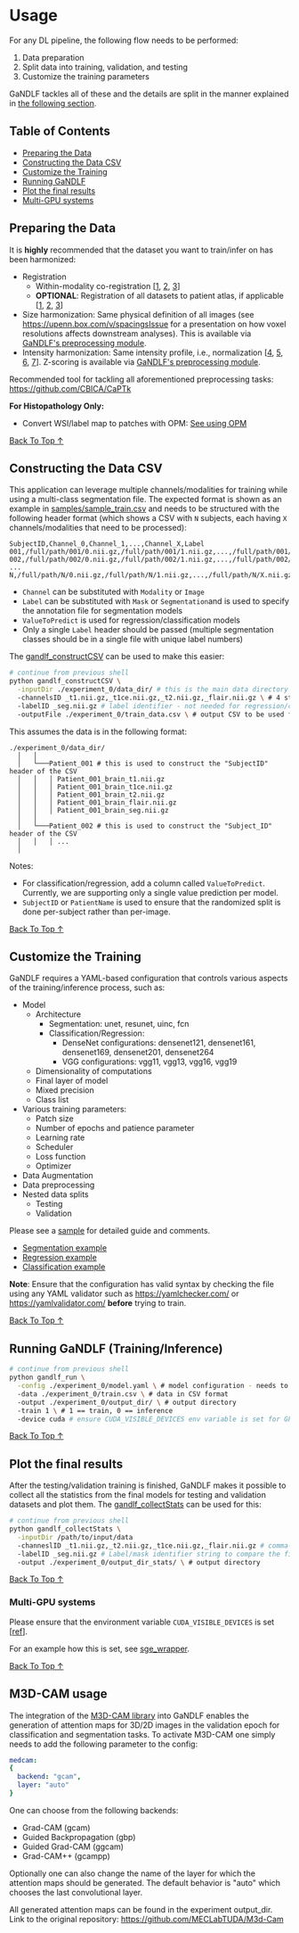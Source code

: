 # Usage

For any DL pipeline, the following flow needs to be performed:

1. Data preparation
2. Split data into training, validation, and testing
3. Customize the training parameters

GaNDLF tackles all of these and the details are split in the manner explained in [the following section](#table-of-contents).
## Table of Contents
- [Preparing the Data](#preparing-the-data)
- [Constructing the Data CSV](#constructing-the-data-csv)
- [Customize the Training](#customize-the-training)
- [Running GaNDLF](#running-gandlf-traininginference)
- [Plot the final results](#plot-the-final-results)
- [Multi-GPU systems](#multi-gpu-systems)

## Preparing the Data

It is **highly** recommended that the dataset you want to train/infer on has been harmonized:

- Registration
  - Within-modality co-registration [[1](https://doi.org/10.1109/TMI.2014.2377694), [2](https://doi.org/10.1038/sdata.2017.117), [3](https://arxiv.org/abs/1811.02629)]
  - **OPTIONAL**: Registration of all datasets to patient atlas, if applicable [[1](https://doi.org/10.1109/TMI.2014.2377694), [2](https://doi.org/10.1038/sdata.2017.117), [3](https://arxiv.org/abs/1811.02629)]
- Size harmonization: Same physical definition of all images (see https://upenn.box.com/v/spacingsIssue for a presentation on how voxel resolutions affects downstream analyses). This is available via [GaNDLF's preprocessing module](#customize-the-training).
- Intensity harmonization: Same intensity profile, i.e., normalization [[4](https://doi.org/10.1016/j.nicl.2014.08.008), [5](https://visualstudiomagazine.com/articles/2020/08/04/ml-data-prep-normalization.aspx), [6](https://developers.google.com/machine-learning/data-prep/transform/normalization), [7](https://towardsdatascience.com/understand-data-normalization-in-machine-learning-8ff3062101f0)]. Z-scoring is available via [GaNDLF's preprocessing module](#customize-the-training).

Recommended tool for tackling all aforementioned preprocessing tasks: https://github.com/CBICA/CaPTk

**For Histopathology Only:**
- Convert WSI/label map to patches with OPM: [See using OPM](https://github.com/CBICA/OPM/blob/master/README.md)

[Back To Top &uarr;](#table-of-contents)


## Constructing the Data CSV

This application can leverage multiple channels/modalities for training while using a multi-class segmentation file. The expected format is shown as an example in [samples/sample_train.csv](https://github.com/CBICA/GaNDLF/blob/master/samples/sample_train.csv) and needs to be structured with the following header format (which shows a CSV with `N` subjects, each having `X` channels/modalities that need to be processed):

```csv
SubjectID,Channel_0,Channel_1,...,Channel_X,Label
001,/full/path/001/0.nii.gz,/full/path/001/1.nii.gz,...,/full/path/001/X.nii.gz,/full/path/001/segmentation.nii.gz
002,/full/path/002/0.nii.gz,/full/path/002/1.nii.gz,...,/full/path/002/X.nii.gz,/full/path/002/segmentation.nii.gz
...
N,/full/path/N/0.nii.gz,/full/path/N/1.nii.gz,...,/full/path/N/X.nii.gz,/full/path/N/segmentation.nii.gz
```

- `Channel` can be substituted with `Modality` or `Image`
- `Label` can be substituted with `Mask` or `Segmentation`and is used to specify the annotation file for segmentation models
- `ValueToPredict` is used for regression/classification models
- Only a single `Label` header should be passed (multiple segmentation classes should be in a single file with unique label numbers)

The [gandlf_constructCSV](https://github.com/CBICA/GaNDLF/blob/master/gandlf_constructCSV) can be used to make this easier:

```bash
# continue from previous shell
python gandlf_constructCSV \
  -inputDir ./experiment_0/data_dir/ # this is the main data directory
  -channelsID _t1.nii.gz,_t1ce.nii.gz,_t2.nii.gz,_flair.nii.gz \ # 4 structural brain MR images
  -labelID _seg.nii.gz # label identifier - not needed for regression/classification
  -outputFile ./experiment_0/train_data.csv \ # output CSV to be used for training
```

This assumes the data is in the following format:
```
./experiment_0/data_dir/
  │   │
  │   └───Patient_001 # this is used to construct the "SubjectID" header of the CSV
  │   │   │ Patient_001_brain_t1.nii.gz
  │   │   │ Patient_001_brain_t1ce.nii.gz
  │   │   │ Patient_001_brain_t2.nii.gz
  │   │   │ Patient_001_brain_flair.nii.gz
  │   │   │ Patient_001_brain_seg.nii.gz
  │   │   
  │   └───Patient_002 # this is used to construct the "Subject_ID" header of the CSV
  │   │   │ ...
  │
```

Notes:
- For classification/regression, add a column called `ValueToPredict`. Currently, we are supporting only a single value prediction per model.
- `SubjectID` or `PatientName` is used to ensure that the randomized split is done per-subject rather than per-image.

[Back To Top &uarr;](#table-of-contents)

## Customize the Training

GaNDLF requires a YAML-based configuration that controls various aspects of the training/inference process, such as:

- Model
  - Architecture
    - Segmentation: unet, resunet, uinc, fcn
    - Classification/Regression: 
      - DenseNet configurations: densenet121, densenet161, densenet169, densenet201, densenet264 
      - VGG configurations: vgg11, vgg13, vgg16, vgg19
  - Dimensionality of computations 
  - Final layer of model
  - Mixed precision
  - Class list
- Various training parameters:
  - Patch size
  - Number of epochs and patience parameter
  - Learning rate
  - Scheduler 
  - Loss function
  - Optimizer
- Data Augmentation
- Data preprocessing
- Nested data splits
  - Testing 
  - Validation 

Please see a [sample](https://github.com/CBICA/GaNDLF/blob/master/samples/config_all_options.yaml) for detailed guide and comments.

- [Segmentation example](https://github.com/CBICA/GaNDLF/blob/master/samples/config_segmentation_brats.yaml)
- [Regression example](https://github.com/CBICA/GaNDLF/blob/master/samples/config_regression.yaml)
- [Classification example](https://github.com/CBICA/GaNDLF/blob/master/samples/config_classification.yaml)

**Note**: Ensure that the configuration has valid syntax by checking the file using any YAML validator such as https://yamlchecker.com/ or https://yamlvalidator.com/ **before** trying to train.

[Back To Top &uarr;](#table-of-contents)

## Running GaNDLF (Training/Inference)

```bash
# continue from previous shell
python gandlf_run \
  -config ./experiment_0/model.yaml \ # model configuration - needs to be a valid YAML (check syntax using https://yamlchecker.com/)
  -data ./experiment_0/train.csv \ # data in CSV format 
  -output ./experiment_0/output_dir/ \ # output directory
  -train 1 \ # 1 == train, 0 == inference
  -device cuda # ensure CUDA_VISIBLE_DEVICES env variable is set for GPU device, use 'cpu' for CPU workloads
```

[Back To Top &uarr;](#table-of-contents)

## Plot the final results

After the testing/validation training is finished, GaNDLF makes it possible to collect all the statistics from the final models for testing and validation datasets and plot them. The [gandlf_collectStats](https://github.com/CBICA/GaNDLF/blob/master/gandlf_collectStats) can be used for this:

```bash
# continue from previous shell
python gandlf_collectStats \
  -inputDir /path/to/input/data 
  -channeslID _t1.nii.gz,_t2.nii.gz,_t1ce.nii.gz,_flair.nii.gz # comma-separated strings to compare the filenames from inputDir
  -labelID _seg.nii.gz # Label/mask identifier string to compare the filenames from inputDir
  -output ./experiment_0/output_dir_stats/ \ # output directory
```

[Back To Top &uarr;](#table-of-contents)

### Multi-GPU systems

Please ensure that the environment variable `CUDA_VISIBLE_DEVICES` is set [[ref](https://developer.nvidia.com/blog/cuda-pro-tip-control-gpu-visibility-cuda_visible_devices/)].

For an example how this is set, see [sge_wrapper](https://github.com/CBICA/GaNDLF/blob/master/samples/sge_wrapper).

[Back To Top &uarr;](#table-of-contents)

## M3D-CAM usage

The integration of the [M3D-CAM library](https://arxiv.org/abs/2007.00453) into GaNDLF enables the generation of attention maps for 3D/2D images in the validation epoch for classification and segmentation tasks.
To activate M3D-CAM one simply needs to add the following parameter to the config:

```yaml
medcam: 
{
  backend: "gcam",
  layer: "auto"
}
```

One can choose from the following backends:

- Grad-CAM (gcam)
- Guided Backpropagation (gbp)
- Guided Grad-CAM (ggcam)
- Grad-CAM++ (gcampp)

Optionally one can also change the name of the layer for which the attention maps should be generated.
The default behavior is "auto" which chooses the last convolutional layer.

All generated attention maps can be found in the experiment output_dir.
Link to the original repository: https://github.com/MECLabTUDA/M3d-Cam
